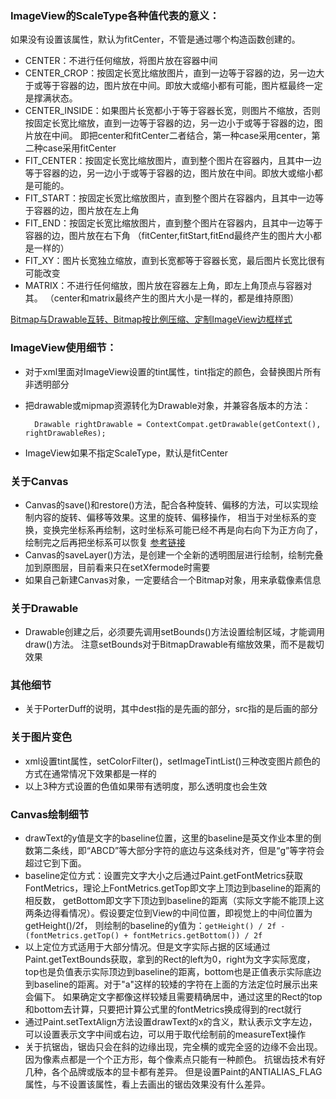 ### ImageView的ScaleType各种值代表的意义：
如果没有设置该属性，默认为fitCenter，不管是通过哪个构造函数创建的。
- CENTER：不进行任何缩放，将图片放在容器中间
- CENTER_CROP：按固定长宽比缩放图片，直到一边等于容器的边，另一边大于或等于容器的边，图片放在中间。即放大或缩小都有可能，图片框最终一定是撑满状态。
- CENTER_INSIDE：如果图片长宽都小于等于容器长宽，则图片不缩放，否则按固定长宽比缩放，直到一边等于容器的边，另一边小于或等于容器的边，图片放在中间。
  即把center和fitCenter二者结合，第一种case采用center，第二种case采用fitCenter
- FIT_CENTER：按固定长宽比缩放图片，直到整个图片在容器内，且其中一边等于容器的边，另一边小于或等于容器的边，图片放在中间。即放大或缩小都是可能的。
- FIT_START：按固定长宽比缩放图片，直到整个图片在容器内，且其中一边等于容器的边，图片放在左上角
- FIT_END：按固定长宽比缩放图片，直到整个图片在容器内，且其中一边等于容器的边，图片放在右下角
  （fitCenter,fitStart,fitEnd最终产生的图片大小都是一样的）
- FIT_XY：图片长宽独立缩放，直到长宽都等于容器长宽，最后图片长宽比很有可能改变
- MATRIX：不进行任何缩放，图片放在容器左上角，即左上角顶点与容器对其。
  （center和matrix最终产生的图片大小是一样的，都是维持原图）

[Bitmap与Drawable互转、Bitmap按比例压缩、定制ImageView边框样式](E:\Android\MyCodes\MyLaboratory\DemoCollection\图片处理.md)

### ImageView使用细节：
- 对于xml里面对ImageView设置的tint属性，tint指定的颜色，会替换图片所有非透明部分
- 把drawable或mipmap资源转化为Drawable对象，并兼容各版本的方法：

        Drawable rightDrawable = ContextCompat.getDrawable(getContext(), rightDrawableRes);
        
- ImageView如果不指定ScaleType，默认是fitCenter

### 关于Canvas
- Canvas的save()和restore()方法，配合各种旋转、偏移的方法，可以实现绘制内容的旋转、偏移等效果。这里的旋转、偏移操作，
    相当于对坐标系的变换，变换完坐标系再绘制，这时坐标系可能已经不再是向右向下为正方向了，绘制完之后再把坐标系可以恢复
    [参考链接](https://www.jianshu.com/p/e90accd0967f)
- Canvas的saveLayer()方法，是创建一个全新的透明图层进行绘制，绘制完叠加到原图层，目前看来只在setXfermode时需要
- 如果自己新建Canvas对象，一定要结合一个Bitmap对象，用来承载像素信息

### 关于Drawable
- Drawable创建之后，必须要先调用setBounds()方法设置绘制区域，才能调用draw()方法。
    注意setBounds对于BitmapDrawable有缩放效果，而不是裁切效果

### 其他细节
- 关于PorterDuff的说明，其中dest指的是先画的部分，src指的是后画的部分

### 关于图片变色
- xml设置tint属性，setColorFilter()，setImageTintList()三种改变图片颜色的方式在通常情况下效果都是一样的
- 以上3种方式设置的色值如果带有透明度，那么透明度也会生效

### Canvas绘制细节
- drawText的y值是文字的baseline位置，这里的baseline是英文作业本里的倒数第二条线，即“ABCD”等大部分字符的底边与这条线对齐，但是“g”等字符会超过它到下面。
- baseline定位方式：设置完文字大小之后通过Paint.getFontMetrics获取FontMetrics，理论上FontMetrics.getTop即文字上顶边到baseline的距离的相反数，
  getBottom即文字下顶边到baseline的距离（实际文字能不能顶上这两条边得看情况）。假设要定位到View的中间位置，即视觉上的中间位置为getHeight()/2f，
  则绘制的baseline的y值为：`getHeight() / 2f - (fontMetrics.getTop() + fontMetrics.getBottom()) / 2f`
- 以上定位方式适用于大部分情况。但是文字实际占据的区域通过Paint.getTextBounds获取，拿到的Rect的left为0，right为文字实际宽度，
  top也是负值表示实际顶边到baseline的距离，bottom也是正值表示实际底边到baseline的距离。对于"a"这样的较矮的字符在上面的方法定位时展示出来会偏下。
  如果确定文字都像这样较矮且需要精确居中，通过这里的Rect的top和bottom去计算，只要把计算公式里的fontMetrics换成得到的rect就行
- 通过Paint.setTextAlign方法设置drawText的x的含义，默认表示文字左边，可以设置表示文字中间或右边，可以用于取代绘制前的measureText操作
- 关于抗锯齿，锯齿只会在斜的边缘出现，完全横的或完全竖的边缘不会出现。因为像素点都是一个个正方形，每个像素点只能有一种颜色。
  抗锯齿技术有好几种，各个品牌或版本的显卡都有差异。
  但是设置Paint的ANTIALIAS_FLAG属性，与不设置该属性，看上去画出的锯齿效果没有什么差异。

  
